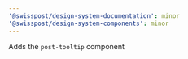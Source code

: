 ```yaml
---
'@swisspost/design-system-documentation': minor
'@swisspost/design-system-components': minor
---
```


Adds the `post-tooltip` component
